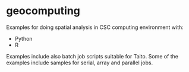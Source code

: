 # geocomputing
Examples for doing spatial analysis in CSC computing environment with:
* Python
* R

Examples include also batch job scripts suitable for Taito.
Some of the examples include samples for serial, array and parallel jobs.
